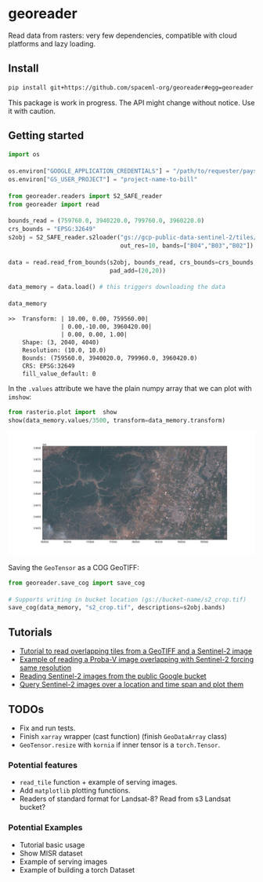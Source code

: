 # georeader

Read data from rasters: very few dependencies, compatible with cloud platforms and lazy loading.

## Install

```bash
pip install git+https://github.com/spaceml-org/georeader#egg=georeader
```

This package is work in progress. The API might change without notice. Use it with caution.

## Getting started

```python
import os

os.environ["GOOGLE_APPLICATION_CREDENTIALS"] = "/path/to/requester/pays/credentials.json"
os.environ["GS_USER_PROJECT"] = "project-name-to-bill"

from georeader.readers import S2_SAFE_reader
from georeader import read

bounds_read = (759760.0, 3940220.0, 799760.0, 3960220.0)
crs_bounds = "EPSG:32649"
s2obj = S2_SAFE_reader.s2loader("gs://gcp-public-data-sentinel-2/tiles/13/S/ER/S2B_MSIL1C_20191008T173219_N0208_R055_T13SER_20191008T204555.SAFE", 
                                out_res=10, bands=["B04","B03","B02"])

data = read.read_from_bounds(s2obj, bounds_read, crs_bounds=crs_bounds, 
                             pad_add=(20,20))

data_memory = data.load() # this triggers downloading the data

data_memory
```
```
>>  Transform: | 10.00, 0.00, 759560.00|
               | 0.00,-10.00, 3960420.00|
               | 0.00, 0.00, 1.00|
    Shape: (3, 2040, 4040)
    Resolution: (10.0, 10.0)
    Bounds: (759560.0, 3940020.0, 799960.0, 3960420.0)
    CRS: EPSG:32649
    fill_value_default: 0
```

In the `.values` attribute we have the plain numpy array that we can plot with `imshow`:

```python
from rasterio.plot import  show
show(data_memory.values/3500, transform=data_memory.transform)

```
![S2image](notebooks/images/sample_read.jpeg)

Saving the `GeoTensor` as a COG GeoTIFF: 

```python
from georeader.save_cog import save_cog

# Supports writing in bucket location (gs://bucket-name/s2_crop.tif)
save_cog(data_memory, "s2_crop.tif", descriptions=s2obj.bands)
```

## Tutorials

* [Tutorial to read overlapping tiles from a GeoTIFF and a Sentinel-2 image](https://github.com/spaceml-org/georeader/blob/main/notebooks/reading_overlapping_sentinel2_aviris.ipynb)
* [Example of reading a Proba-V image overlapping with Sentinel-2 forcing same resolution](https://github.com/spaceml-org/georeader/blob/main/notebooks/read_overlapping_probav_and_sentinel2.ipynb)
* [Reading Sentinel-2 images from the public Google bucket](https://github.com/spaceml-org/georeader/blob/main/notebooks/read_S2_SAFE_from_bucket.ipynb)
* [Query Sentinel-2 images over a location and time span and plot them](https://github.com/spaceml-org/georeader/blob/main/notebooks/Sentinel-2/query_s2_images.ipynb)


## TODOs

 * Fix and run tests.
 * Finish `xarray` wrapper (cast function) (finish `GeoDataArray` class)
 * `GeoTensor.resize` with `kornia` if inner tensor is a `torch.Tensor`.

### Potential features

* `read_tile` function + example of serving images.
* Add `matplotlib` plotting functions.
* Readers of standard format for Landsat-8? Read from s3 Landsat bucket?

### Potential Examples

* Tutorial basic usage
* Show MISR dataset
* Example of serving images
* Example of building a torch Dataset



